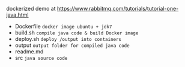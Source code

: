 dockerized demo at https://www.rabbitmq.com/tutorials/tutorial-one-java.html

- Dockerfile	`docker image ubuntu + jdk7`
- build.sh		`compile java code & build Docker image`
- deploy.sh		`deploy /output into containers`
- output		`output folder for compiled java code`
- readme.md
- src			`java source code`
